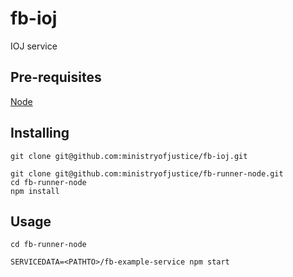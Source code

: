 # fb-ioj

IOJ service

## Pre-requisites

  [Node](https://nodejs.org)

## Installing

```
git clone git@github.com:ministryofjustice/fb-ioj.git

git clone git@github.com:ministryofjustice/fb-runner-node.git
cd fb-runner-node
npm install
```

## Usage

```
cd fb-runner-node

SERVICEDATA=<PATHTO>/fb-example-service npm start
```
